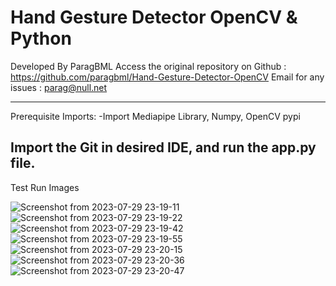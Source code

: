 # Hand Gesture Detector OpenCV & Python

Developed By ParagBML 
Access the original repository on Github : https://github.com/paragbml/Hand-Gesture-Detector-OpenCV
Email for any issues : parag@null.net

---------------------------------------------------------------------------------------------------------------------------------------------------------------------------------------------------------------
Prerequisite Imports:
-Import Mediapipe Library, Numpy, OpenCV pypi

Import the Git in desired IDE, and run the app.py file.
-------------------------------------------------------------------------------------------------------------------------------------------------------------------------------------------------------------

Test Run Images

![Screenshot from 2023-07-29 23-19-11](https://github.com/paragbml/Hand-Gesture-Detector-OpenCV/assets/121299349/69ae3572-2447-4c0a-b1e4-3be1cecaa49c)
![Screenshot from 2023-07-29 23-19-22](https://github.com/paragbml/Hand-Gesture-Detector-OpenCV/assets/121299349/158d8786-2cb6-45ca-86c1-7e3f9499844d)
![Screenshot from 2023-07-29 23-19-42](https://github.com/paragbml/Hand-Gesture-Detector-OpenCV/assets/121299349/83601770-8789-4d0b-92ab-a41f81bb68b1)
![Screenshot from 2023-07-29 23-19-55](https://github.com/paragbml/Hand-Gesture-Detector-OpenCV/assets/121299349/d29c48a2-7e27-40e2-8b82-4bf74a980c50)
![Screenshot from 2023-07-29 23-20-15](https://github.com/paragbml/Hand-Gesture-Detector-OpenCV/assets/121299349/027fe12f-2c4d-4e74-9eff-af0078bf03a2)
![Screenshot from 2023-07-29 23-20-36](https://github.com/paragbml/Hand-Gesture-Detector-OpenCV/assets/121299349/95c8e7e6-c197-4396-8e56-9ab6c710d1a1)
![Screenshot from 2023-07-29 23-20-47](https://github.com/paragbml/Hand-Gesture-Detector-OpenCV/assets/121299349/82c8d0ff-3912-466c-a81f-ac9c1f353fdc)
